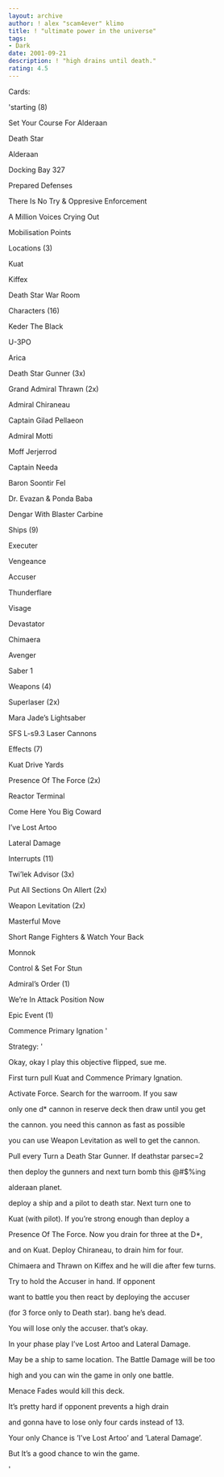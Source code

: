 ```yaml
---
layout: archive
author: ! alex "scam4ever" klimo
title: ! "ultimate power in the universe"
tags:
- Dark
date: 2001-09-21
description: ! "high drains until death."
rating: 4.5
---
```

Cards: 

'starting (8)


Set Your Course For Alderaan

Death Star

Alderaan

Docking Bay 327

Prepared Defenses

There Is No Try & Oppresive Enforcement

A Million Voices Crying Out

Mobilisation Points



Locations (3)


Kuat

Kiffex

Death Star War Room



Characters (16)


Keder The Black

U-3PO

Arica

Death Star Gunner (3x)

Grand Admiral Thrawn (2x)

Admiral Chiraneau

Captain Gilad Pellaeon

Admiral Motti

Moff Jerjerrod

Captain Needa

Baron Soontir Fel

Dr. Evazan & Ponda Baba

Dengar With Blaster Carbine



Ships (9)


Executer

Vengeance

Accuser

Thunderflare

Visage

Devastator

Chimaera

Avenger

Saber 1



Weapons (4)


Superlaser (2x)

Mara Jade’s Lightsaber

SFS L-s9.3 Laser Cannons



Effects (7)


Kuat Drive Yards

Presence Of The Force (2x)

Reactor Terminal

Come Here You Big Coward

I’ve Lost Artoo

Lateral Damage



Interrupts (11)


Twi’lek Advisor (3x)

Put All Sections On Allert (2x)

Weapon Levitation (2x)

Masterful Move

Short Range Fighters & Watch Your Back

Monnok

Control & Set For Stun



Admiral’s Order (1)


We’re In Attack Position Now



Epic Event (1)


Commence Primary Ignation '

Strategy: '

Okay, okay I play this objective flipped, sue me.

First turn pull Kuat and Commence Primary Ignation.

Activate Force. Search for the warroom. If you saw

only one d* cannon in reserve deck then draw until you get

the cannon. you need this cannon as fast as possible

you can use Weapon Levitation as well to get the cannon.

Pull every Turn a Death Star Gunner. If deathstar parsec=2

then deploy the gunners and next turn bomb this @#$%ing

alderaan planet.

deploy a ship and a pilot to death star. Next turn one to 

Kuat (with pilot). If you’re strong enough than deploy a

Presence Of The Force. Now you drain for three at the D*,

and on Kuat. Deploy Chiraneau, to drain him for four.

Chimaera and Thrawn on Kiffex and he will die after few turns.


Try to hold the Accuser in hand. If opponent

want to battle you then react by deploying the accuser

(for 3 force only to Death star). bang he’s dead.

You will lose only the accuser. that’s okay.

In your phase play I’ve Lost Artoo and Lateral Damage.

May be a ship to same location. The Battle Damage will be too 

high and you can win the game in only one battle.


Menace Fades would kill this deck.

It’s pretty hard if opponent prevents a high drain

and gonna have to lose only four cards instead of 13.

Your only Chance is ’I’ve Lost Artoo’ and ’Lateral Damage’.

But It’s a good chance to win the game.



'